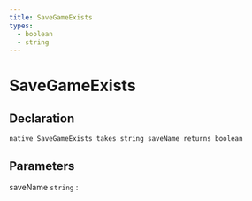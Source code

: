 ```yaml
---
title: SaveGameExists
types:
  - boolean
  - string
---
```


# SaveGameExists

## Declaration

```jass
native SaveGameExists takes string saveName returns boolean
```

## Parameters
saveName `string`
: 
